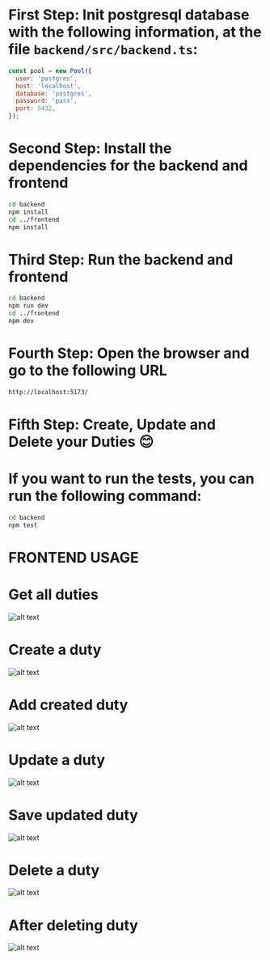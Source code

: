 # First Step: Init postgresql database with the following information, at the file `backend/src/backend.ts`:
```javascript
const pool = new Pool({
  user: 'postgres',
  host: 'localhost',
  database: 'postgres',
  password: 'pass',
  port: 5432,
});
```

# Second Step: Install the dependencies for the backend and frontend
```bash
cd backend
npm install
cd ../frontend
npm install
```

# Third Step: Run the backend and frontend
```bash
cd backend
npm run dev
cd ../frontend
npm dev
```

# Fourth Step: Open the browser and go to the following URL
```bash
http://localhost:5173/
```

# Fifth Step: Create, Update and Delete your Duties 😊


# If you want to run the tests, you can run the following command:
```bash
cd backend
npm test
```

# FRONTEND USAGE

# Get all duties

![alt text](./images/get_duties.png)

# Create a duty

![alt text](./images/create_duty.png)

# Add created duty

![alt text](./images/add_created_duty.png)

# Update a duty

![alt text](./images/edit_duty.png)

# Save updated duty

![alt text](./images/save_edited_duty.png)

# Delete a duty

![alt text](./images/delete_duty.png)

# After deleting duty

![alt text](./images/duty_deleted.png)